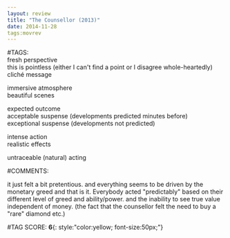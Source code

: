 ```yaml
---  
layout: review  
title: "The Counsellor (2013)"  
date: 2014-11-28  
tags:movrev  
---  
```

  
#TAGS:  
fresh perspective  
this is pointless (either I can't find a point or I disagree whole-heartedly)  
cliché message  
  
immersive atmosphere  
beautiful scenes  
  
expected outcome  
acceptable suspense (developments predicted minutes before)  
exceptional suspense (developments not predicted)  
  
intense action  
realistic effects  
  
untraceable (natural) acting  
  
#COMMENTS:  
  
it just felt a bit pretentious. and everything seems to be driven by the monetary greed and that is it. Everybody acted "predictably" based on their different level of greed and ability/power. and the inability to see true value independent of money. (the fact that the counsellor felt the need to buy a "rare" diamond etc.)  
  
  
  
  
  
#TAG SCORE: **6**{: style:"color:yellow; font-size:50px;"}  
